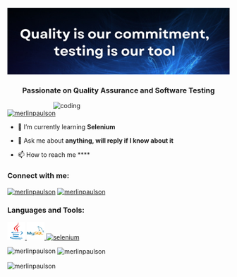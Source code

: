 ![MasterHead](https://github.com/MerlinPaulson/MerlinPaulson/blob/main/Banner.png)
<h3 align="center">Passionate on Quality Assurance and Software Testing</h3>
<img align="right" alt="coding" width="400" src="https://camo.githubusercontent.com/374987f773148e46b1851b9e3bc4bf71b182562dd002620ef3e4263cb3997130/68747470733a2f2f6d69726f2e6d656469756d2e636f6d2f6d61782f3837352f312a7164415731546a434e353768316c6275757a766368672e676966">
<p align="left"> <a href="https://twitter.com/merlinpaulson" target="blank"><img src="https://img.shields.io/twitter/follow/merlinpaulson?logo=twitter&style=for-the-badge" alt="merlinpaulson" /></a> </p>

- 🌱 I’m currently learning **Selenium**

- 💬 Ask me about **anything, will reply if I know about it**

- 📫 How to reach me ****

<h3 align="left">Connect with me:</h3>
<p align="left">
<a href="https://twitter.com/merlinpaulson" target="blank"><img align="center" src="https://raw.githubusercontent.com/rahuldkjain/github-profile-readme-generator/master/src/images/icons/Social/twitter.svg" alt="merlinpaulson" height="30" width="40" /></a>
<a href="https://linkedin.com/in/merlinpaulson" target="blank"><img align="center" src="https://raw.githubusercontent.com/rahuldkjain/github-profile-readme-generator/master/src/images/icons/Social/linked-in-alt.svg" alt="merlinpaulson" height="30" width="40" /></a>
</p>

<h3 align="left">Languages and Tools:</h3>
<p align="left"> <a href="https://www.java.com" target="_blank" rel="noreferrer"> <img src="https://raw.githubusercontent.com/devicons/devicon/master/icons/java/java-original.svg" alt="java" width="40" height="40"/> </a> <a href="https://www.mysql.com/" target="_blank" rel="noreferrer"> <img src="https://raw.githubusercontent.com/devicons/devicon/master/icons/mysql/mysql-original-wordmark.svg" alt="mysql" width="40" height="40"/> </a> <a href="https://www.selenium.dev" target="_blank" rel="noreferrer"> <img src="https://raw.githubusercontent.com/detain/svg-logos/780f25886640cef088af994181646db2f6b1a3f8/svg/selenium-logo.svg" alt="selenium" width="40" height="40"/> </a> </p>

<p><img align="left" src="https://github-readme-stats.vercel.app/api/top-langs?username=merlinpaulson&show_icons=true&locale=en&layout=compact" alt="merlinpaulson" /></p>

<p>&nbsp;<img align="center" src="https://github-readme-stats.vercel.app/api?username=merlinpaulson&show_icons=true&locale=en" alt="merlinpaulson" /></p>

<p><img align="center" src="https://github-readme-streak-stats.herokuapp.com/?user=merlinpaulson&" alt="merlinpaulson" /></p>
